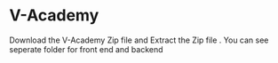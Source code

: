 # V-Academy

Download the V-Academy Zip file and Extract the Zip file . 
You can see seperate folder for front end and backend 

